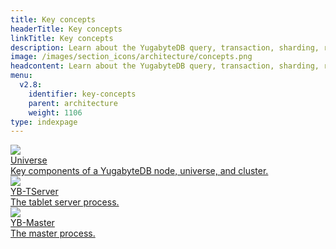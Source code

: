 ```yaml
---
title: Key concepts
headerTitle: Key concepts
linkTitle: Key concepts
description: Learn about the YugabyteDB query, transaction, sharding, replication, and persistence layers.
image: /images/section_icons/architecture/concepts.png
headcontent: Learn about the YugabyteDB query, transaction, sharding, replication, and persistence layers.
menu:
  v2.8:
    identifier: key-concepts
    parent: architecture
    weight: 1106
type: indexpage
---
```


<div class="row">

  <div class="col-12 col-md-6 col-lg-12 col-xl-6">
    <a class="section-link icon-offset" href="universe/">
      <div class="head">
        <img class="icon" src="/images/section_icons/architecture/concepts/universe.png" aria-hidden="true" />
        <div class="title">Universe</div>
      </div>
      <div class="body">
        Key components of a YugabyteDB node, universe, and cluster.
      </div>
    </a>
  </div>

  <div class="col-12 col-md-6 col-lg-12 col-xl-6">
    <a class="section-link icon-offset" href="yb-tserver/">
      <div class="head">
        <img class="icon" src="/images/section_icons/reference/configuration/yb-tserver.png" aria-hidden="true" />
        <div class="title">YB-TServer</div>
      </div>
      <div class="body">
        The tablet server process.
      </div>
    </a>
  </div>

  <div class="col-12 col-md-6 col-lg-12 col-xl-6">
    <a class="section-link icon-offset" href="yb-master/">
      <div class="head">
        <img class="icon" src="/images/section_icons/reference/configuration/yb-master.png" aria-hidden="true" />
        <div class="title">YB-Master</div>
      </div>
      <div class="body">
        The master process.
      </div>
    </a>
  </div>

</div>
